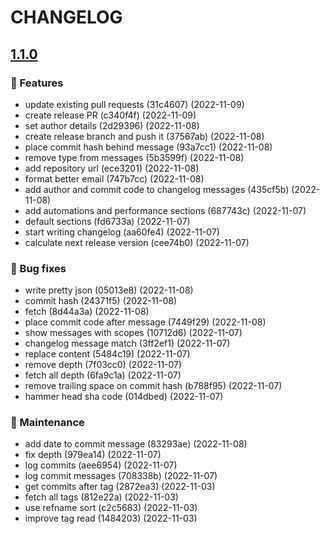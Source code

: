 # CHANGELOG

## [1.1.0](https://github.com/carlosdevpereira/release-builder/compare/1.0.0..1.1.0)

### 🚀 Features

* update existing pull requests (31c4607) (2022-11-09)
* create release PR (c340f4f) (2022-11-09)
* set author details (2d29396) (2022-11-08)
* create release branch and push it (37567ab) (2022-11-08)
* place commit hash behind message (93a7cc1) (2022-11-08)
* remove type from messages (5b3599f) (2022-11-08)
* add repository url (ece3201) (2022-11-08)
* format better email (747b7cc) (2022-11-08)
* add author and commit code to changelog messages (435cf5b) (2022-11-08)
* add automations and performance sections (687743c) (2022-11-07)
* default sections (fd6733a) (2022-11-07)
* start writing changelog (aa60fe4) (2022-11-07)
* calculate next release version (cee74b0) (2022-11-07)

### 🚨 Bug fixes

* write pretty json (05013e8) (2022-11-08)
* commit hash (24371f5) (2022-11-08)
* fetch (8d44a3a) (2022-11-08)
* place commit code after message (7449f29) (2022-11-08)
* show messages with scopes (10712d6) (2022-11-07)
* changelog message match (3ff2ef1) (2022-11-07)
* replace content (5484c19) (2022-11-07)
* remove depth (7f03cc0) (2022-11-07)
* fetch all depth (6fa9c1a) (2022-11-07)
* remove trailing space on commit hash (b788f95) (2022-11-07)
* hammer head sha code (014dbed) (2022-11-07)

### 👷 Maintenance

* add date to commit message (83293ae) (2022-11-08)
* fix depth (979ea14) (2022-11-07)
* log commits (aee6954) (2022-11-07)
* log commit messages (708338b) (2022-11-07)
* get commits after tag (2872ea3) (2022-11-03)
* fetch all tags (812e22a) (2022-11-03)
* use refname sort (c2c5683) (2022-11-03)
* improve tag read (1484203) (2022-11-03)